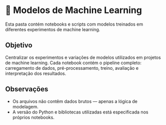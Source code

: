 # 📁 Modelos de Machine Learning

Esta pasta contém notebooks e scripts com modelos treinados em diferentes experimentos de machine learning.

## Objetivo

Centralizar os experimentos e variações de modelos utilizados em projetos de machine learning. Cada notebook contém o pipeline completo: carregamento de dados, pré-processamento, treino, avaliação e interpretação dos resultados.

## Observações

- Os arquivos não contêm dados brutos — apenas a lógica de modelagem.
- A versão do Python e bibliotecas utilizadas está especificada nos próprios notebooks.
